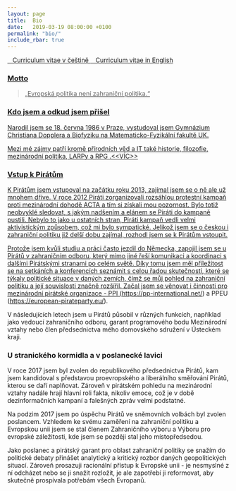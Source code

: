 ```yaml
---
layout: page
title:  Bio
date:   2019-03-19 08:00:00 +0100
permalink: "bio/"
include_rbar: true
---
```


<a href="{{ 'assets/pdf/CV_Peksa.pdf' | relative_url}}">
  <i class="fi-download medium"></i>&nbsp;&nbsp; Curriculum vitae  v češtině
</a>

<a href="{{ 'assets/pdf/CV_Peksa_en.pdf' | relative_url}}">
  <i class="fi-download medium"></i>&nbsp;&nbsp; Curriculum vitae in English

### Motto

> „Evropská politika není zahraniční politika.“


### Kdo jsem a odkud jsem přišel

Narodil jsem se 18. června 1986 v Praze, vystudoval jsem Gymnázium Christiana Dopplera a Biofyziku na Matematicko-Fyzikální fakultě UK.

Mezi mé zájmy patří kromě přírodních věd a IT také historie, filozofie, mezinárodní politika, LARPy a RPG .<<VÍC>>

### Vstup k Pirátům

K Pirátům jsem vstupoval na začátku roku 2013, zajímal jsem se o ně ale už mnohem dříve. V roce 2012 Piráti zorganizovali rozsáhlou protestní kampaň proti mezinárodní dohodě ACTA a tím si získali mou pozornost. Bylo totiž neobvyklé sledovat, s jakým nadšením a elánem se Piráti do kampaně pustili. Nebylo to jako u ostatních stran, Piráti kampaň vedli velmi aktivistickým způsobem, což mi bylo sympatické. Jelikož jsem se o českou i zahraniční politiku již delší dobu zajímal, rozhodl jsem se k Pirátům vstoupit.

Protože jsem kvůli studiu a práci často jezdil do Německa, zapojil jsem se u Pirátů v zahraničním odboru, který mimo jiné řeší komunikaci a koordinaci s dalšími Pirátskými stranami po celém světě. Díky tomu jsem měl příležitost se na setkáních a konferencích seznámit s celou řadou skutečností, které se týkaly politické situace v daných zemích, čímž se můj pohled na zahraniční politiku a její souvislosti značně rozšířil. Začal jsem se věnovat i činnosti pro mezinárodní pirátské organizace - PPI (https://pp-international.net/) a PPEU (https://european-pirateparty.eu/).

V následujících letech jsem u Pirátů působil v různých funkcích, například jako vedoucí zahraničního odboru, garant programového bodu Mezinárodní vztahy nebo člen předsednictva mého domovského sdružení v Ústeckém kraji.

### U stranického kormidla a v poslanecké lavici

V roce 2017 jsem byl zvolen do republikového předsednictva Pirátů, kam jsem kandidoval s představou proevropského a liberálního směřování Pirátů, kterou se daří naplňovat. Zároveň v pirátském pohledu na mezinárodní vztahy nadále hrají hlavní roli fakta, nikoliv emoce, což je v době dezinformačních kampaní a falešných zpráv velmi podstatné.

Na podzim 2017 jsem po úspěchu Pirátů ve sněmovních volbách byl zvolen poslancem. Vzhledem ke svému zaměření na zahraniční politiku a Evropskou unii jsem se stal členem Zahraničního výboru a Výboru pro evropské záležitosti, kde jsem se později stal jeho místopředsedou.

Jako poslanec a pirátský garant pro oblast zahraniční politiky se snažím do politické debaty přinášet analytický a kritický rozbor daných geopolitických situací. Zároveň prosazuji racionální přístup k Evropské unii - je nesmyslné z ní odcházet nebo se ji snažit rozložit, je ale zapotřebí ji reformovat, aby skutečně prospívala potřebám všech Evropanů.


